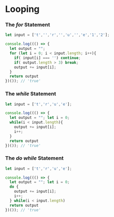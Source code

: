 # Looping

### The _for_ Statement

```javascript
let input = ['t','','r','','u','','e','1','2'];

console.log((() => {
  let output = "";
  for (let i = 0; i < input.length; i++){
    if( input[i] === '') continue;
    if( output.length > 3) break;
    output += input[i];
  } 
  return output
})()); // 'true'
```

### The _while_ Statement

```javascript
let input = ['t','r','u','e'];

console.log((() => {
  let output = ""; let i = 0;
  while(i < input.length){
    output += input[i];
    i++;
  } 
  return output
})()); // 'true'
```

### The _do while_ Statement

```javascript
let input = ['t','r','u','e'];

console.log((() => {
  let output = ""; let i = 0;
  do {
    output += input[i];
    i++;
  } while(i < input.length) 
  return output
})()); // 'true'
```
